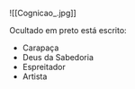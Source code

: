 ![[Cognicao_.jpg]]

Ocultado em preto está escrito:
- Carapaça 
- Deus da Sabedoria
- Espreitador
- Artista